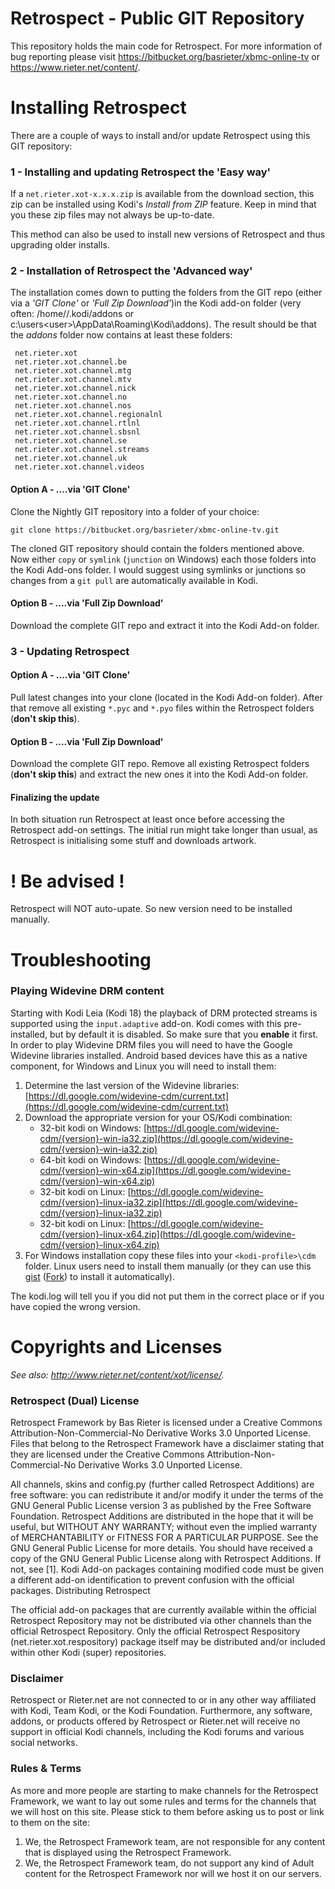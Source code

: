 # Retrospect - Public GIT Repository #

This repository holds the main code for Retrospect. For more information of bug reporting please visit https://bitbucket.org/basrieter/xbmc-online-tv or https://www.rieter.net/content/.

# Installing Retrospect #
There are a couple of ways to install and/or update Retrospect using this GIT repository:

### 1 - Installing and updating Retrospect the 'Easy way' ###
If a `net.rieter.xot-x.x.x.zip` is available from the download section, this zip can be installed using Kodi's _Install from ZIP_ feature. Keep in mind that you these zip files may not always be up-to-date.

This method can also be used to install new versions of Retrospect and thus upgrading older installs.  

### 2 - Installation of Retrospect the 'Advanced way' ###
The installation comes down to putting the folders from the GIT repo (either via a _'GIT Clone'_ or _'Full Zip Download'_)in the Kodi add-on folder (very often: /home/<user>/.kodi/addons or c:\users\<user>\AppData\Roaming\Kodi\addons). The result should be that the *addons* folder now contains at least these folders:

```
 net.rieter.xot
 net.rieter.xot.channel.be
 net.rieter.xot.channel.mtg
 net.rieter.xot.channel.mtv
 net.rieter.xot.channel.nick
 net.rieter.xot.channel.no
 net.rieter.xot.channel.nos
 net.rieter.xot.channel.regionalnl
 net.rieter.xot.channel.rtlnl
 net.rieter.xot.channel.sbsnl
 net.rieter.xot.channel.se
 net.rieter.xot.channel.streams
 net.rieter.xot.channel.uk
 net.rieter.xot.channel.videos
```

#### Option A - ....via 'GIT Clone' ####
Clone the Nightly GIT repository into a folder of your choice:

```
git clone https://bitbucket.org/basrieter/xbmc-online-tv.git
```

The cloned GIT repository should contain the folders mentioned above. Now either `copy` or `symlink` (`junction` on Windows) each those folders into the Kodi Add-ons folder. I would suggest using symlinks or junctions so changes from a `git pull` are automatically available in Kodi. 

#### Option B - ....via 'Full Zip Download' ####
Download the complete GIT repo and extract it into the Kodi Add-on folder.

### 3 - Updating Retrospect ###

#### Option A - ....via 'GIT Clone' ####
Pull latest changes into your clone (located in the Kodi Add-on folder). After that remove all existing `*.pyc` and `*.pyo` files within the Retrospect folders (**don't skip this**).

#### Option B - ....via 'Full Zip Download' ####
Download the complete GIT repo. Remove all existing Retrospect folders (**don't skip this**) and extract the new ones it into the Kodi Add-on folder.

#### Finalizing the update ####
In both situation run Retrospect at least once before accessing the Retrospect add-on settings. The initial run might take longer than usual, as Retrospect is initialising some stuff and downloads artwork.

# ! Be advised ! #
Retrospect will NOT auto-upate. So new version need to be installed manually. 

# Troubleshooting #

### Playing Widevine DRM content ###
Starting with Kodi Leia (Kodi 18) the playback of DRM protected streams is supported using the `input.adaptive` add-on. Kodi comes with this pre-installed, but by default it is disabled. So make sure that you **enable** it first. In order to play Widevine DRM files you will need to have the Google Widevine libraries installed. Android based devices have this as a native component, for Windows and Linux you will need to install them:

1. Determine the last version of the Widevine libraries: [https://dl.google.com/widevine-cdm/current.txt](https://dl.google.com/widevine-cdm/current.txt)
1. Download the appropriate version for your OS/Kodi combination:
    * 32-bit kodi on Windows: [https://dl.google.com/widevine-cdm/{version}-win-ia32.zip](https://dl.google.com/widevine-cdm/{version}-win-ia32.zip)
    * 64-bit kodi on Windows: [https://dl.google.com/widevine-cdm/{version}-win-x64.zip](https://dl.google.com/widevine-cdm/{version}-win-x64.zip)
    * 32-bit kodi on Linux: [https://dl.google.com/widevine-cdm/{version}-linux-ia32.zip](https://dl.google.com/widevine-cdm/{version}-linux-ia32.zip)
    * 32-bit kodi on Linux: [https://dl.google.com/widevine-cdm/{version}-linux-x64.zip](https://dl.google.com/widevine-cdm/{version}-linux-x64.zip)
1. For Windows installation copy these files into your `<kodi-profile>\cdm` folder. Linux users need to install them manually (or they can use this [gist](https://gist.github.com/ruario/3c873d43eb20553d5014bd4d29fe37f1) ([Fork](https://gist.github.com/basrieter/44a463a97a60958c36435d54d50debb4)) to install it automatically).

The kodi.log will tell you if you did not put them in the correct place or if you have copied the wrong version.

# Copyrights and Licenses #
*See also: http://www.rieter.net/content/xot/license/.*

### Retrospect (Dual) License ###
Retrospect Framework by Bas Rieter is licensed under a Creative Commons Attribution-Non-Commercial-No Derivative Works 3.0 Unported License. Files that belong to the Retrospect Framework have a disclaimer stating that they are licensed under the Creative Commons Attribution-Non-Commercial-No Derivative Works 3.0 Unported License.

All channels, skins and config.py (further called Retrospect Additions) are free software: you can redistribute it and/or modify it under the terms of the GNU General Public License version 3 as published by the Free Software Foundation. Retrospect Additions are distributed in the hope that it will be useful, but WITHOUT ANY WARRANTY; without even the implied warranty of MERCHANTABILITY or FITNESS FOR A PARTICULAR PURPOSE. See the GNU General Public License for more details. You should have received a copy of the GNU General Public License along with Retrospect Additions. If not, see [1]. Kodi Add-on packages containing modified code must be given a different add-on identification to prevent confusion with the official packages.
Distributing Retrospect

The official add-on packages that are currently available within the official Retrospect Repository may not be distributed via other channels than the official Retrospect Repository. Only the official Retrospect Respository (net.rieter.xot.respository) package itself may be distributed and/or included within other Kodi (super) repositories.

### Disclaimer ###
Retrospect or Rieter.net are not connected to or in any other way affiliated with Kodi, Team Kodi, or the Kodi Foundation. Furthermore, any software, addons, or products offered by Retrospect or Rieter.net will receive no support in official Kodi channels, including the Kodi forums and various social networks.

### Rules & Terms ###
As more and more people are starting to make channels for the Retrospect Framework, we want to lay out some rules and terms for the channels that we will host on this site. Please stick to them before asking us to post or link to them on the site:

 1. We, the Retrospect Framework team, are not responsible for any content that is displayed using the Retrospect Framework.
 1. We, the Retrospect Framework team, do not support any kind of Adult content for the Retrospect Framework nor will we host it on our servers.

